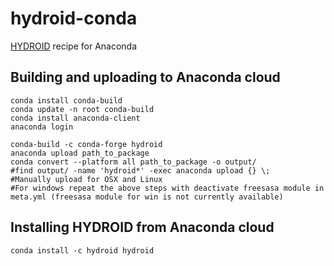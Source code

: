 # hydroid-conda
[HYDROID](https://github.com/ncbi/HYDROID) recipe for Anaconda



## Building and uploading to Anaconda cloud
```
conda install conda-build
conda update -n root conda-build
conda install anaconda-client
anaconda login

conda-build -c conda-forge hydroid
anaconda upload path_to_package
conda convert --platform all path_to_package -o output/
#find output/ -name 'hydroid*' -exec anaconda upload {} \;
#Manually upload for OSX and Linux
#For windows repeat the above steps with deactivate freesasa module in meta.yml (freesasa module for win is not currently available)
```

## Installing HYDROID from Anaconda cloud

```
conda install -c hydroid hydroid
```
